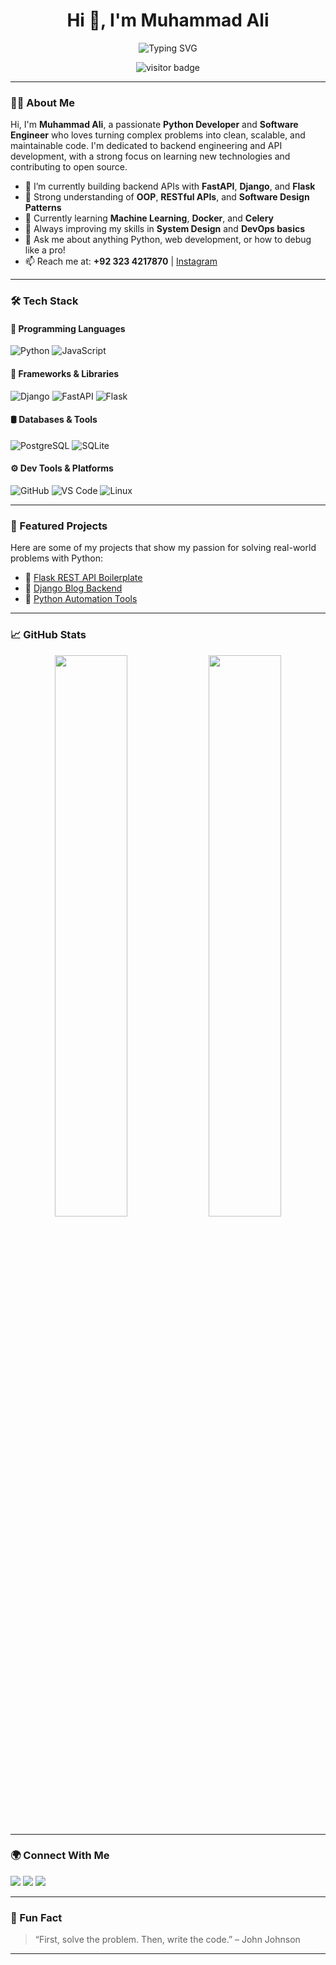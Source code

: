 <h1 align="center">Hi 👋, I'm Muhammad Ali</h1>
<p align="center">
  <img src="https://readme-typing-svg.herokuapp.com?font=Fira+Code&size=22&pause=1000&color=58A6FF&center=true&vCenter=true&multiline=true&width=600&height=60&lines=Python+Developer+%7C+Software+Engineer;Backend+Enthusiast+%7C+API+Designer;Clean+Code+%7C+Open+Source+%7C+Tech+Learner" alt="Typing SVG" />
</p>

<p align="center">
  <img src="https://visitor-badge.deta.dev/badge?page_id=Officialali15.visitor-badge" alt="visitor badge" />
</p>

---

### 👨‍💻 About Me

Hi, I'm **Muhammad Ali**, a passionate **Python Developer** and **Software Engineer** who loves turning complex problems into clean, scalable, and maintainable code. I'm dedicated to backend engineering and API development, with a strong focus on learning new technologies and contributing to open source.

- 🔭 I’m currently building backend APIs with **FastAPI**, **Django**, and **Flask**
- 💼 Strong understanding of **OOP**, **RESTful APIs**, and **Software Design Patterns**
- 📘 Currently learning **Machine Learning**, **Docker**, and **Celery**
- 🧠 Always improving my skills in **System Design** and **DevOps basics**
- 💬 Ask me about anything Python, web development, or how to debug like a pro!
- 📫 Reach me at: **+92 323 4217870** | [Instagram](https://www.instagram.com/muhammad.ali_official/)

---

### 🛠️ Tech Stack

#### 🐍 Programming Languages
![Python](https://img.shields.io/badge/Python-3776AB?style=for-the-badge&logo=python&logoColor=white)
![JavaScript](https://img.shields.io/badge/JavaScript-F7DF1E?style=for-the-badge&logo=javascript&logoColor=black)

#### 🧱 Frameworks & Libraries
![Django](https://img.shields.io/badge/Django-092E20?style=for-the-badge&logo=django&logoColor=white)
![FastAPI](https://img.shields.io/badge/FastAPI-005571?style=for-the-badge&logo=fastapi)
![Flask](https://img.shields.io/badge/Flask-000000?style=for-the-badge&logo=flask&logoColor=white)

#### 🛢️ Databases & Tools
![PostgreSQL](https://img.shields.io/badge/PostgreSQL-336791?style=for-the-badge&logo=postgresql&logoColor=white)
![SQLite](https://img.shields.io/badge/SQLite-07405E?style=for-the-badge&logo=sqlite&logoColor=white)

#### ⚙️ Dev Tools & Platforms
![GitHub](https://img.shields.io/badge/GitHub-181717?style=for-the-badge&logo=github)
![VS Code](https://img.shields.io/badge/VSCode-007ACC?style=for-the-badge&logo=visual-studio-code&logoColor=white)
![Linux](https://img.shields.io/badge/Linux-FCC624?style=for-the-badge&logo=linux&logoColor=black)

---

### 📌 Featured Projects

Here are some of my projects that show my passion for solving real-world problems with Python:

- 🔗 [Flask REST API Boilerplate](https://github.com/Officialali15?tab=repositories&q=flask)
- 🔗 [Django Blog Backend](https://github.com/Officialali15?tab=repositories&q=blog)
- 🔗 [Python Automation Tools](https://github.com/Officialali15?tab=repositories&q=automation)

---

### 📈 GitHub Stats

<p align="center">
  <img src="https://github-readme-stats.vercel.app/api?username=Officialali15&show_icons=true&theme=tokyonight" width="48%" />
  <img src="https://github-readme-streak-stats.herokuapp.com?user=Officialali15&theme=tokyonight" width="48%" />
</p>

---

### 🌍 Connect With Me

<p align="left">
  <a href="https://www.instagram.com/muhammad.ali_official/" target="blank"><img src="https://img.shields.io/badge/Instagram-E4405F?style=for-the-badge&logo=instagram&logoColor=white"/></a>
  <a href="https://stackoverflow.com/users/18237368/muhammad-ali" target="blank"><img src="https://img.shields.io/badge/StackOverflow-FE7A16?style=for-the-badge&logo=stackoverflow&logoColor=white"/></a>
  <a href="https://www.facebook.com/official.m.ali/" target="blank"><img src="https://img.shields.io/badge/Facebook-1877F2?style=for-the-badge&logo=facebook&logoColor=white"/></a>
</p>

---

### 🧠 Fun Fact

> “First, solve the problem. Then, write the code.” – John Johnson

---

